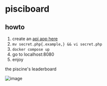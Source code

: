 # pisciboard

## howto
1. create an [api app here](https://profile.intra.42.fr/oauth/applications/new)
2. `mv secret.php{.example,} && vi secret.php`
3. `docker compose up`
4. go to localhost:8080
5. enjoy

the piscine's leaderboard

![image](https://github.com/clinche/pisciboard/assets/101885891/f82c3a34-9ff4-4864-8283-c89b6c668d7e)
